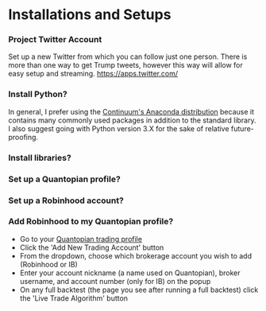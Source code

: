 # Installations and Setups


### Project Twitter Account
Set up a new Twitter from which you can follow just one person. There is more than one way to get Trump tweets, however this way will allow for easy setup and streaming.   https://apps.twitter.com/

### Install Python?
In general, I prefer using the [Continuum's Anaconda distribution](https://www.continuum.io/downloads) because it contains many commonly used packages in addition to the standard library.  I also suggest going with Python version 3.X for the sake of relative future-proofing.

### Install libraries?


### Set up a Quantopian profile?


### Set up a Robinhood account?


### Add Robinhood to my Quantopian profile?
- Go to your [Quantopian trading profile](https://www.quantopian.com/account#trading)
- Click the 'Add New Trading Account' button
- From the dropdown, choose which brokerage account you wish to add (Robinhood or IB)
- Enter your account nickname (a name used on Quantopian), broker username, and account number (only for IB) on the popup
- On any full backtest (the page you see after running a full backtest) click the 'Live Trade Algorithm' button
